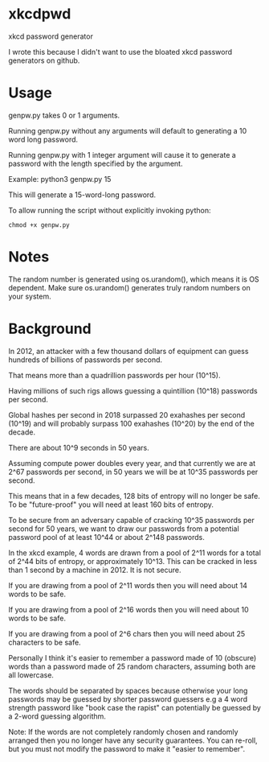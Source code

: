 # xkcdpwd
xkcd password generator

I wrote this because I didn't want to use the bloated xkcd password generators on github. 

# Usage

genpw.py takes 0 or 1 arguments. 

Running genpw.py without any arguments will default to generating a 10 word long password. 

Running genpw.py with 1 integer argument will cause it to generate a password with the length specified by the argument. 

Example:
	python3 genpw.py 15

This will generate a 15-word-long password. 

To allow running the script without explicitly invoking python:

	chmod +x genpw.py 

# Notes

The random number is generated using os.urandom(), which means it is OS dependent. Make sure os.urandom() generates truly random numbers on your system. 

# Background

In 2012, an attacker with a few thousand dollars of equipment can guess hundreds of billions of passwords per second. 

That means more than a quadrillion passwords per hour (10^15). 

Having millions of such rigs allows guessing a quintillion (10^18) passwords per second. 

Global hashes per second in 2018 surpassed 20 exahashes per second (10^19) and will probably surpass 100 exahashes (10^20) by the end of the decade. 

There are about 10^9 seconds in 50 years. 

Assuming compute power doubles every year, and that currently we are at 2^67 passwords per second, in 50 years we will be at 10^35 passwords per second. 

This means that in a few decades, 128 bits of entropy will no longer be safe. To be "future-proof" you will need at least 160 bits of entropy.  

To be secure from an adversary capable of cracking 10^35 passwords per second for 50 years, we want to draw our passwords from a potential password pool of at least 10^44 or about 2^148 passwords. 

In the xkcd example, 4 words are drawn from a pool of 2^11 words for a total of 2^44 bits of entropy, or approximately 10^13. This can be cracked in less than 1 second by a machine in 2012. It is not secure. 

If you are drawing from a pool of 2^11 words then you will need about 14 words to be safe. 

If you are drawing from a pool of 2^16 words then you will need about 10 words to be safe. 

If you are drawing from a pool of 2^6 chars then you will need about 25 characters to be safe. 

Personally I think it's easier to remember a password made of 10 (obscure) words than a password made of 25 random characters, assuming both are all lowercase. 

The words should be separated by spaces because otherwise your long passwords may be guessed by shorter password guessers e.g a 4 word strength password like "book case the rapist" can potentially be guessed by a 2-word guessing algorithm. 

Note: If the words are not completely randomly chosen and randomly arranged then you no longer have any security guarantees. You can re-roll, but you must not modify the password to make it "easier to remember".  

